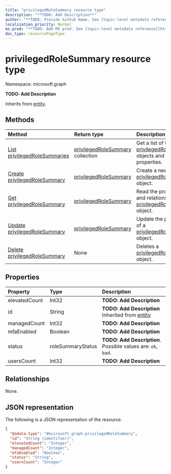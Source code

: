 ```yaml
---
title: "privilegedRoleSummary resource type"
description: "**TODO: Add Description**"
author: "**TODO: Provide Github Name. See [topic-level metadata reference](https://msgo.azurewebsites.net/add/document/guidelines/metadata.html#topic-level-metadata)**"
localization_priority: Normal
ms.prod: "**TODO: Add MS prod. See [topic-level metadata reference](https://msgo.azurewebsites.net/add/document/guidelines/metadata.html#topic-level-metadata)**"
doc_type: resourcePageType
---
```


# privilegedRoleSummary resource type

Namespace: microsoft.graph



**TODO: Add Description**


Inherits from [entity](../resources/entity.md).

## Methods
|Method|Return type|Description|
|:---|:---|:---|
|[List privilegedRoleSummaries](../api/privilegedrolesummary-list.md)|[privilegedRoleSummary](../resources/privilegedrolesummary.md) collection|Get a list of the [privilegedRoleSummary](../resources/privilegedrolesummary.md) objects and their properties.|
|[Create privilegedRoleSummary](../api/privilegedrolesummary-create.md)|[privilegedRoleSummary](../resources/privilegedrolesummary.md)|Create a new [privilegedRoleSummary](../resources/privilegedrolesummary.md) object.|
|[Get privilegedRoleSummary](../api/privilegedrolesummary-get.md)|[privilegedRoleSummary](../resources/privilegedrolesummary.md)|Read the properties and relationships of a [privilegedRoleSummary](../resources/privilegedrolesummary.md) object.|
|[Update privilegedRoleSummary](../api/privilegedrolesummary-update.md)|[privilegedRoleSummary](../resources/privilegedrolesummary.md)|Update the properties of a [privilegedRoleSummary](../resources/privilegedrolesummary.md) object.|
|[Delete privilegedRoleSummary](../api/privilegedrolesummary-delete.md)|None|Deletes a [privilegedRoleSummary](../resources/privilegedrolesummary.md) object.|

## Properties
|Property|Type|Description|
|:---|:---|:---|
|elevatedCount|Int32|**TODO: Add Description**|
|id|String|**TODO: Add Description** Inherited from [entity](../resources/entity.md)|
|managedCount|Int32|**TODO: Add Description**|
|mfaEnabled|Boolean|**TODO: Add Description**|
|status|roleSummaryStatus|**TODO: Add Description**. Possible values are: `ok`, `bad`.|
|usersCount|Int32|**TODO: Add Description**|

## Relationships
None.

## JSON representation
The following is a JSON representation of the resource.
<!-- {
  "blockType": "resource",
  "keyProperty": "id",
  "@odata.type": "microsoft.graph.privilegedRoleSummary",
  "baseType": "microsoft.graph.entity",
  "openType": false
}
-->
``` json
{
  "@odata.type": "#microsoft.graph.privilegedRoleSummary",
  "id": "String (identifier)",
  "elevatedCount": "Integer",
  "managedCount": "Integer",
  "mfaEnabled": "Boolean",
  "status": "String",
  "usersCount": "Integer"
}
```

